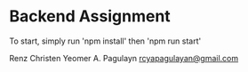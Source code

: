 # Backend Assignment

To start, simply run 'npm install' then 'npm run start'

Renz Christen Yeomer A. Pagulayn
rcyapagulayan@gmail.com
